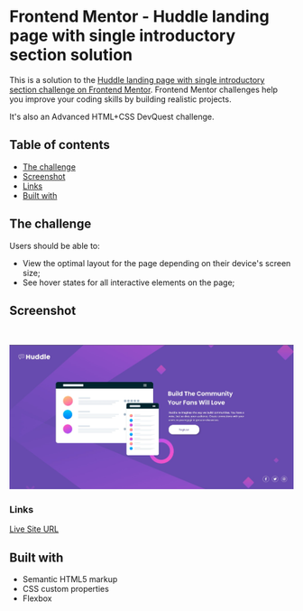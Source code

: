 # Frontend Mentor - Huddle landing page with single introductory section solution

This is a solution to the [Huddle landing page with single introductory section challenge on Frontend Mentor](https://www.frontendmentor.io/challenges/huddle-landing-page-with-a-single-introductory-section-B_2Wvxgi0). Frontend Mentor challenges help you improve your coding skills by building realistic projects.

It's also an Advanced HTML+CSS DevQuest challenge.

## Table of contents

  - [The challenge](#the-challenge)
  - [Screenshot](#screenshot)
  - [Links](#links)
  - [Built with](#built-with)

## The challenge

Users should be able to:

- View the optimal layout for the page depending on their device's screen size;
- See hover states for all interactive elements on the page;

## Screenshot
<br>

![](./src/images/desktop-preview.jpg)

### Links
[Live Site URL]()

## Built with

- Semantic HTML5 markup
- CSS custom properties
- Flexbox
